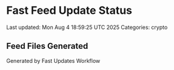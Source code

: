 # Fast Feed Update Status
Last updated: Mon Aug  4 18:59:25 UTC 2025
Categories: crypto

## Feed Files Generated

Generated by Fast Updates Workflow
